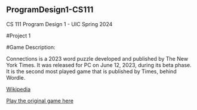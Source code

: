 ## ProgramDesign1-CS111
CS 111 Program Design 1 - UIC Spring 2024

#Project 1

#Game Description:

Connections is a 2023 word puzzle developed and published by The New York Times. It was released for PC on June 12, 2023, during its beta phase. It is the second most played game that is published by Times, behind Wordle.

[Wikipedia](https://en.wikipedia.org/wiki/Connections_(2023_video_game))

[Play the original game here](https://www.nytimes.com/games/connections)
